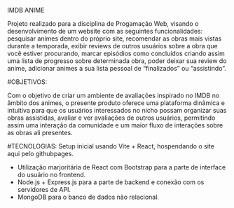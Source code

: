 IMDB ANIME

Projeto realizado para a disciplina de Progamação Web, visando o desenvolvimento de um website com as seguintes funcionalidades:
pesquisar animes dentro do próprio site, recomendar as obras mais vistas durante a temporada,
exibir reviews de outros usuários sobre a obra que você estiver procurando, marcar episódios
como concluídos criando assim uma lista de progresso sobre determinada obra, poder deixar
sua review do anime, adicionar animes a sua lista pessoal de “finalizados” ou “assistindo”.

#OBJETIVOS:

Com o objetivo de criar um ambiente de avaliações inspirado no IMDB no âmbito dos animes,
o presente produto oferece uma plataforma dinâmica e intuitiva para que os usuários
interessados no nicho possam organizar suas obras assistidas, avaliar e ver avaliações de outros
usuários, permitindo assim uma interação da comunidade e um maior fluxo de interações sobre
as obras ali presentes.

#TECNOLOGIAS:
Setup inicial usando Vite + React, hospendando o site aqui pelo githubpages.
- Utilização marjoritária de React com Bootstrap para a parte de interface do usuário no frontend.
- Node.js + Express.js para a parte de backend e conexão com os servidores de API.
- MongoDB para o banco de dados não relacional.
